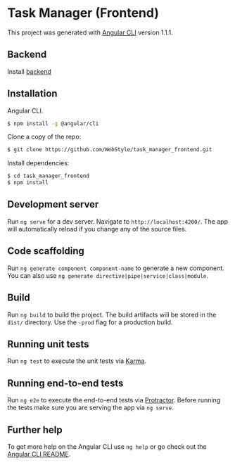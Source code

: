 # Task Manager (Frontend)

This project was generated with [Angular CLI](https://github.com/angular/angular-cli) version 1.1.1.

## Backend
Install [backend](https://github.com/WebStyle/task_manager_backend) 

## Installation
Angular CLI.
```bash
$ npm install -g @angular/cli
```
Clone a copy of the repo:
```bash
$ git clone https://github.com/WebStyle/task_manager_frontend.git
```
Install dependencies:
```bash
$ cd task_manager_frontend
$ npm install
```
## Development server

Run `ng serve` for a dev server. Navigate to `http://localhost:4200/`. The app will automatically reload if you change any of the source files.

## Code scaffolding

Run `ng generate component component-name` to generate a new component. You can also use `ng generate directive|pipe|service|class|module`.

## Build

Run `ng build` to build the project. The build artifacts will be stored in the `dist/` directory. Use the `-prod` flag for a production build.

## Running unit tests

Run `ng test` to execute the unit tests via [Karma](https://karma-runner.github.io).

## Running end-to-end tests

Run `ng e2e` to execute the end-to-end tests via [Protractor](http://www.protractortest.org/).
Before running the tests make sure you are serving the app via `ng serve`.

## Further help

To get more help on the Angular CLI use `ng help` or go check out the [Angular CLI README](https://github.com/angular/angular-cli/blob/master/README.md).
